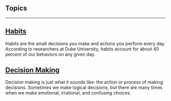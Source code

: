 ## Topics 
-------------------------------------------------------------------------------
## [Habits](./habits.html)
   Habits are the small decisions you make and actions you perform every day.
   According to researchers at Duke University, habits account for about 40 percent of our behaviors on any given day.

## [Decision Making](./decisionmaking.html)
   Decision making is just what it sounds like: the action or process of making decisions. Sometimes we make logical decisions, but there are many times when we make emotional, irrational, and confusing choices.
